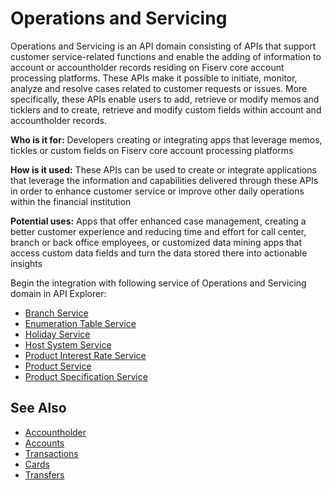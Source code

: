 # Operations and Servicing

Operations and Servicing is an API domain consisting of APIs that support customer service-related functions and enable the adding of information to account or accountholder records residing on Fiserv core account processing platforms. These APIs make it possible to initiate, monitor, analyze and resolve cases related to customer requests or issues. More specifically, these APIs enable users to add, retrieve or modify memos and ticklers and to create, retrieve and modify custom fields within account and accountholder records.

**Who is it for:** Developers creating or integrating apps that leverage memos, tickles or custom fields on Fiserv core account processing platforms

**How is it used:** These APIs can be used to create or integrate applications that leverage the information and capabilities delivered through these APIs in order to enhance customer service or improve other daily operations within the financial institution

**Potential uses:** Apps that offer enhanced case management, creating a better customer experience and reducing time and effort for call center, branch or back office employees, or customized data mining apps that access custom data fields and turn the data stored there into actionable insights


Begin the integration with following service of Operations and Servicing domain in API Explorer:
* [Branch Service](../api/?type=post&path=/branchservice/servicing/branch/secured)
* [Enumeration Table Service](../api/?type=post&path=/enumtableservice/servicing/enumtable/secured)
* [Holiday Service](../api/?type=post&path=/holidayservice/servicing/holiday/secured)
* [Host System Service](../api/?type=post&path=/hostsystemservice/servicing/hostSystem/secured)
* [Product Interest Rate Service](../api/?type=post&path=/prodintrateservice/servicing/prodintrate/secured)
* [Product Service](../api/?type=post&path=/productlistservice/servicing/productList/secured)
* [Product Specification Service](../api/?type=post&path=/prodspecservice/servicing/prodspec/secured)


## See Also
- [Accountholder](?path=docs/fintechs/accountholder.md "Click to open")
- [Accounts](?path=docs/fintechs/accounts.md "Click to open")
- [Transactions](?path=docs/fintechs/transactions.md "Click to open")
- [Cards](?path=docs/fintechs/cards.md "Click to open")
- [Transfers](?path=docs/fintechs/transfers.md "Click to open")
